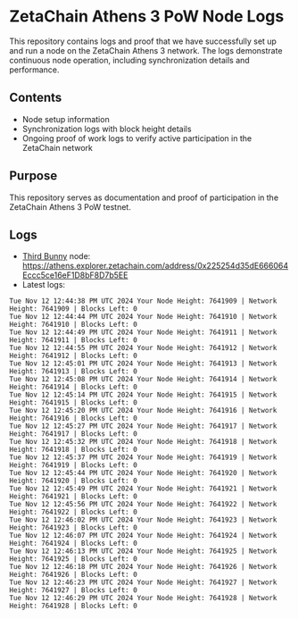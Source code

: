 # ZetaChain Athens 3 PoW Node Logs
This repository contains logs and proof that we have successfully set up and run a node on the ZetaChain Athens 3 network. The logs demonstrate continuous node operation, including synchronization details and performance.

## Contents
- Node setup information
- Synchronization logs with block height details
- Ongoing proof of work logs to verify active participation in the ZetaChain network

## Purpose
This repository serves as documentation and proof of participation in the ZetaChain Athens 3 PoW testnet.

## Logs

- [Third Bunny](https://thirdbunny.xyz/) node: https://athens.explorer.zetachain.com/address/0x225254d35dE666064Eccc5ce16eF1D8bF8D7b5EE
- Latest logs:
```
Tue Nov 12 12:44:38 PM UTC 2024 Your Node Height: 7641909 | Network Height: 7641909 | Blocks Left: 0
Tue Nov 12 12:44:44 PM UTC 2024 Your Node Height: 7641910 | Network Height: 7641910 | Blocks Left: 0
Tue Nov 12 12:44:49 PM UTC 2024 Your Node Height: 7641911 | Network Height: 7641911 | Blocks Left: 0
Tue Nov 12 12:44:55 PM UTC 2024 Your Node Height: 7641912 | Network Height: 7641912 | Blocks Left: 0
Tue Nov 12 12:45:01 PM UTC 2024 Your Node Height: 7641913 | Network Height: 7641913 | Blocks Left: 0
Tue Nov 12 12:45:08 PM UTC 2024 Your Node Height: 7641914 | Network Height: 7641914 | Blocks Left: 0
Tue Nov 12 12:45:14 PM UTC 2024 Your Node Height: 7641915 | Network Height: 7641915 | Blocks Left: 0
Tue Nov 12 12:45:20 PM UTC 2024 Your Node Height: 7641916 | Network Height: 7641916 | Blocks Left: 0
Tue Nov 12 12:45:27 PM UTC 2024 Your Node Height: 7641917 | Network Height: 7641917 | Blocks Left: 0
Tue Nov 12 12:45:32 PM UTC 2024 Your Node Height: 7641918 | Network Height: 7641918 | Blocks Left: 0
Tue Nov 12 12:45:37 PM UTC 2024 Your Node Height: 7641919 | Network Height: 7641919 | Blocks Left: 0
Tue Nov 12 12:45:44 PM UTC 2024 Your Node Height: 7641920 | Network Height: 7641920 | Blocks Left: 0
Tue Nov 12 12:45:49 PM UTC 2024 Your Node Height: 7641921 | Network Height: 7641921 | Blocks Left: 0
Tue Nov 12 12:45:56 PM UTC 2024 Your Node Height: 7641922 | Network Height: 7641922 | Blocks Left: 0
Tue Nov 12 12:46:02 PM UTC 2024 Your Node Height: 7641923 | Network Height: 7641923 | Blocks Left: 0
Tue Nov 12 12:46:07 PM UTC 2024 Your Node Height: 7641924 | Network Height: 7641924 | Blocks Left: 0
Tue Nov 12 12:46:13 PM UTC 2024 Your Node Height: 7641925 | Network Height: 7641925 | Blocks Left: 0
Tue Nov 12 12:46:18 PM UTC 2024 Your Node Height: 7641926 | Network Height: 7641926 | Blocks Left: 0
Tue Nov 12 12:46:23 PM UTC 2024 Your Node Height: 7641927 | Network Height: 7641927 | Blocks Left: 0
Tue Nov 12 12:46:29 PM UTC 2024 Your Node Height: 7641928 | Network Height: 7641928 | Blocks Left: 0
```
